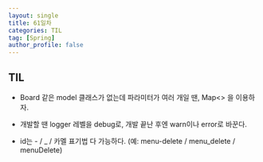 ```yaml
---
layout: single
title: 61일차
categories: TIL
tag: [Spring]
author_profile: false
---
```


## TIL

* Board 같은 model 클래스가 없는데 파라미터가 여러 개일 땐, Map<> 을 이용하자.

* 개발할 땐 logger 레벨을 debug로, 개발 끝난 후엔 warn이나 error로 바꾼다.

* id는 - / _ / 카멜 표기법 다 가능하다. (예: menu-delete / menu_delete / menuDelete)